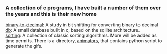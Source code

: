 ### A collection of c programs, I have built a number of them over the years and this is their new home

[binary-to-decimal](./binary-to-decimal):  A study in bit shifting for converting binary to decimal  
[db](./db):  A small database built in c, based on the sqllite architecture.  
[sorting](./sorting/): A collection of classic sorting algorithms.  More will be added as time permits.  There is a directory, [animators](./sorting/animators), that contains python script to generate the gifs.

